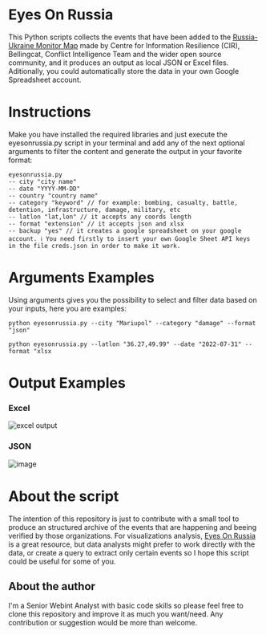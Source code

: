 # Eyes On Russia
This Python scripts collects the events that have been added to the [Russia-Ukraine Monitor Map](https://eyesonrussia.org/) made by Centre for Information Resilience (CIR), Bellingcat, Conflict Intelligence Team  and the wider open source community, and it produces an output as local JSON or Excel files. Aditionally, you could automatically store the data in your own Google Spreadsheet account.  

# Instructions
Make you have installed the required libraries and just execute the eyesonrussia.py script in your terminal and add any of the next optional arguments to filter the content and generate the output in your favorite format:
~~~
eyesonrussia.py
-- city "city name" 
-- date "YYYY-MM-DD"
-- country "country name"
-- category "keyword" // for example: bombing, casualty, battle, detention, infrastructure, damage, military, etc
-- latlon "lat,lon" // it accepts any coords length
-- format "extension" // it accepts json and xlsx
-- backup "yes" // it creates a google spreadsheet on your google account. ℹ️ You need firstly to insert your own Google Sheet API keys in the file creds.json in order to make it work. 
~~~



# Arguments Examples
Using arguments gives you the possibility to select and filter data based on your inputs, here you are examples:

`python eyesonrussia.py --city "Mariupol" --category "damage" --format "json"`

`python eyesonrussia.py --latlon "36.27,49.99" --date "2022-07-31" --format "xlsx`

# Output Examples
### Excel
![excel output](https://i.imgur.com/qPPx9Jm.jpeg)

### JSON
![image](https://i.imgur.com/HRuOQlA.jpeg)



# About the script
The intention of this repository is just to contribute with a small tool to produce an structured archive of the events that are happening and beeing verified by those organizations. For visualizations analysis, [Eyes On Russia](https://eyesonrussia.org) is a great resource, but data analysts might prefer to work directly with the data, or create a query to extract only certain events so I hope this script could be useful for some of you.

## About the author
I'm a Senior Webint Analyst with basic code skills so please feel free to clone this repository and improve it as much you want/need. Any contribution or suggestion would be more than welcome.
